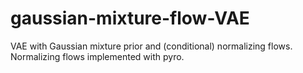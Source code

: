 # gaussian-mixture-flow-VAE

VAE with Gaussian mixture prior and (conditional) normalizing flows. Normalizing flows implemented with pyro.

